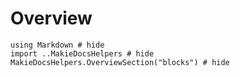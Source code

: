 # Overview

```@example
using Markdown # hide
import ..MakieDocsHelpers # hide
MakieDocsHelpers.OverviewSection("blocks") # hide
```
